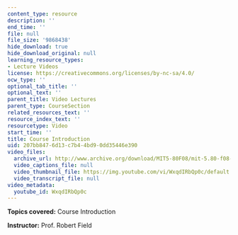 ```yaml
---
content_type: resource
description: ''
end_time: ''
file: null
file_size: '9868438'
hide_download: true
hide_download_original: null
learning_resource_types:
- Lecture Videos
license: https://creativecommons.org/licenses/by-nc-sa/4.0/
ocw_type: ''
optional_tab_title: ''
optional_text: ''
parent_title: Video Lectures
parent_type: CourseSection
related_resources_text: ''
resource_index_text: ''
resourcetype: Video
start_time: ''
title: Course Introduction
uid: 207bb847-6d13-c7b4-4bd9-0dd35446e390
video_files:
  archive_url: http://www.archive.org/download/MIT5-80F08/mit-5.80-f08-intro_300k.mp4
  video_captions_file: null
  video_thumbnail_file: https://img.youtube.com/vi/WxqdIRbQp0c/default.jpg
  video_transcript_file: null
video_metadata:
  youtube_id: WxqdIRbQp0c
---
```


**Topics covered:** Course Introduction

**Instructor:** Prof. Robert Field

